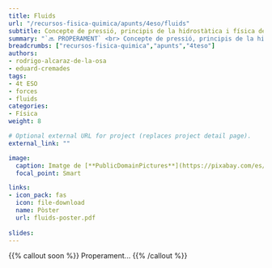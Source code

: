 ```yaml
---
title: Fluids
url: "/recursos-fisica-quimica/apunts/4eso/fluids"
subtitle: Concepte de pressió, principis de la hidrostàtica i física de l'atmosfera
summary: "`🔜 PROPERAMENT` <br> Concepte de pressió, principis de la hidrostàtica i física de l'atmosfera."
breadcrumbs: ["recursos-fisica-quimica","apunts","4teso"]
authors:
- rodrigo-alcaraz-de-la-osa
- eduard-cremades
tags:
- 4t ESO
- forces
- fluids
categories:
- Física
weight: 8

# Optional external URL for project (replaces project detail page).
external_link: ""

image:
  caption: Imatge de [**PublicDomainPictures**](https://pixabay.com/es/users/publicdomainpictures-14/) en [Pixabay](https://pixabay.com/es/)
  focal_point: Smart

links:
- icon_pack: fas
  icon: file-download
  name: Pòster
  url: fluids-poster.pdf    
  
slides: 
---
```


{{% callout soon %}}
Properament...
{{% /callout %}}